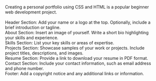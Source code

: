 Creating a personal portfolio using CSS and HTML is a popular beginner web development
project.
<br>
<br>
Header Section: Add your name or a logo at the top. Optionally, include a brief introduction or tagline.
<br>
About Section: Insert an image of yourself. Write a short bio highlighting your skills and experience.
<br>
Skills Section: List your key skills or areas of expertise.
<br>
Projects Section: Showcase samples of your work or projects. Include project titles, descriptions, and images.
<br>
Resume Section: Provide a link to download your resume in PDF format.
<br>
Contact Section: Include your contact information, such as email address and phone number.
<br>
Footer: Add a copyright notice and any additional links or information.
